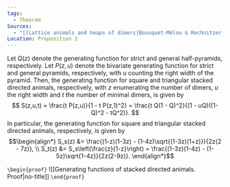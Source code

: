 ```yaml
---
tags:
  - Theorem
Sources:
  - "[[Lattice animals and heaps of dimers|Bousquet-Mélou & Rechnitzer, 2002]]"
Location: Proposition 2
---
```

Let $Q(z)$ denote the generating function for strict and general half-pyramids, respectively. Let $P(z,u)$ denote the bivariate generating function for strict and general pyramids, respectively, with $u$ counting the right width of the pyramid. Then, the generating function for square and triangular stacked directed animals, respectively, with $z$ enumerating the number of dimers, $u$ the right width and $t$ the number of minimal dimers, is given by
$$
S(z,u,t) = \frac{t P(z,u)}{1 - t P(z,1)^2} 
= \frac{t Q(1 - Q)^2}{(1 - uQ)((1- Q)^2 - tQ^2)}.
$$
In particular, the generating function for square and triangular stacked directed animals, respectively, is given by 
$$\begin{align*}
S_s(z) &= \frac{(1-z)(1-3z) - (1-4z)\sqrt{(1-3z)(1+z)}}{2z(2 - 7z)}, \\
S_t(z) &= S_s\left(\frac{z}{1-z}\right) = \frac{(1-3z)(1-4z) - (1-5z)\sqrt{1-4z}}{2z(2-9z)}.
\end{align*}$$

`\begin{proof}`
![[Generating functions of stacked directed animals. Proof|no-title]]
`\end{proof}`
